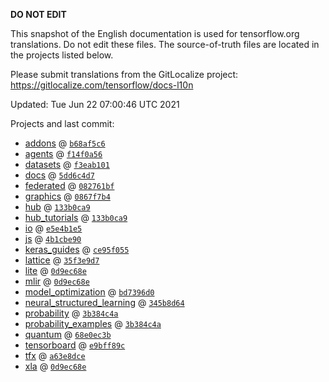__DO NOT EDIT__

This snapshot of the English documentation is used for tensorflow.org
translations. Do not edit these files. The source-of-truth files are located in
the projects listed below.

Please submit translations from the GitLocalize project: https://gitlocalize.com/tensorflow/docs-l10n

Updated: Tue Jun 22 07:00:46 UTC 2021

Projects and last commit:

- [addons](https://github.com/tensorflow/addons/tree/master/docs) @ <a href='https://github.com/tensorflow/addons/commit/b68af5c611dd06894ad282ec263a92e1681c83db'><code>b68af5c6</code></a>
- [agents](https://github.com/tensorflow/agents/tree/master/docs) @ <a href='https://github.com/tensorflow/agents/commit/f14f0a56a354b7ed281313442b7b3641669c97aa'><code>f14f0a56</code></a>
- [datasets](https://github.com/tensorflow/datasets/tree/master/docs) @ <a href='https://github.com/tensorflow/datasets/commit/f3eab101378b8719274173c8ffa4669a3fd480b6'><code>f3eab101</code></a>
- [docs](https://github.com/tensorflow/docs/tree/master/site/en) @ <a href='https://github.com/tensorflow/docs/commit/5dd6c4d725fcf074486a5dca80573abde0e30541'><code>5dd6c4d7</code></a>
- [federated](https://github.com/tensorflow/federated/tree/master/docs) @ <a href='https://github.com/tensorflow/federated/commit/082761bf020bd4ebdee74b31c0bcee0ebb7619f4'><code>082761bf</code></a>
- [graphics](https://github.com/tensorflow/graphics/tree/master/tensorflow_graphics/g3doc) @ <a href='https://github.com/tensorflow/graphics/commit/0867f7b41aa78ff77fb19f85ab86de13da2eab94'><code>0867f7b4</code></a>
- [hub](https://github.com/tensorflow/hub/tree/master/docs) @ <a href='https://github.com/tensorflow/hub/commit/133b0ca9bf37a52f9257a4dc742dd356bec6450f'><code>133b0ca9</code></a>
- [hub_tutorials](https://github.com/tensorflow/hub/tree/master/examples/colab) @ <a href='https://github.com/tensorflow/hub/commit/133b0ca9bf37a52f9257a4dc742dd356bec6450f'><code>133b0ca9</code></a>
- [io](https://github.com/tensorflow/io/tree/master/docs) @ <a href='https://github.com/tensorflow/io/commit/e5e4b1e515c139b3b4298cad3654159222518f9c'><code>e5e4b1e5</code></a>
- [js](https://github.com/tensorflow/tfjs-website/tree/master/docs) @ <a href='https://github.com/tensorflow/tfjs-website/commit/4b1cbe9076f03e713de2772442b86c1e2ce68171'><code>4b1cbe90</code></a>
- [keras_guides](https://github.com/tensorflow/docs/tree/snapshot-keras/site/en/guide/keras) @ <a href='https://github.com/tensorflow/docs/commit/ce95f055f483934b8468d7d8e627a2d3a64737b0'><code>ce95f055</code></a>
- [lattice](https://github.com/tensorflow/lattice/tree/master/docs) @ <a href='https://github.com/tensorflow/lattice/commit/35f3e9d7da7f90a700d7a903e1818e82965f245c'><code>35f3e9d7</code></a>
- [lite](https://github.com/tensorflow/tensorflow/tree/master/tensorflow/lite/g3doc) @ <a href='https://github.com/tensorflow/tensorflow/commit/0d9ec68e73a8a7a665a3efc5052d94b779bca832'><code>0d9ec68e</code></a>
- [mlir](https://github.com/tensorflow/tensorflow/tree/master/tensorflow/compiler/mlir/g3doc) @ <a href='https://github.com/tensorflow/tensorflow/commit/0d9ec68e73a8a7a665a3efc5052d94b779bca832'><code>0d9ec68e</code></a>
- [model_optimization](https://github.com/tensorflow/model-optimization/tree/master/tensorflow_model_optimization/g3doc) @ <a href='https://github.com/tensorflow/model-optimization/commit/bd7396d04e0b1da82cac0b9004ded060f5185f71'><code>bd7396d0</code></a>
- [neural_structured_learning](https://github.com/tensorflow/neural-structured-learning/tree/master/g3doc) @ <a href='https://github.com/tensorflow/neural-structured-learning/commit/345b8d644dd7745179263bf6dc9aeb8a921528f4'><code>345b8d64</code></a>
- [probability](https://github.com/tensorflow/probability/tree/master/tensorflow_probability/g3doc) @ <a href='https://github.com/tensorflow/probability/commit/3b384c4ad6eaded97906d26bc8126c0fd277ba3e'><code>3b384c4a</code></a>
- [probability_examples](https://github.com/tensorflow/probability/tree/master/tensorflow_probability/examples/jupyter_notebooks) @ <a href='https://github.com/tensorflow/probability/commit/3b384c4ad6eaded97906d26bc8126c0fd277ba3e'><code>3b384c4a</code></a>
- [quantum](https://github.com/tensorflow/quantum/tree/master/docs) @ <a href='https://github.com/tensorflow/quantum/commit/68e0ec3b2407de7c6895cd9b608ad868d1bb5484'><code>68e0ec3b</code></a>
- [tensorboard](https://github.com/tensorflow/tensorboard/tree/master/docs) @ <a href='https://github.com/tensorflow/tensorboard/commit/e9bff89cc6db5c30508eee68cbb0590edc68ab05'><code>e9bff89c</code></a>
- [tfx](https://github.com/tensorflow/tfx/tree/master/docs) @ <a href='https://github.com/tensorflow/tfx/commit/a63e8dce681092ae409dd4e16e7b7d9bfe61e74d'><code>a63e8dce</code></a>
- [xla](https://github.com/tensorflow/tensorflow/tree/master/tensorflow/compiler/xla/g3doc) @ <a href='https://github.com/tensorflow/tensorflow/commit/0d9ec68e73a8a7a665a3efc5052d94b779bca832'><code>0d9ec68e</code></a>


